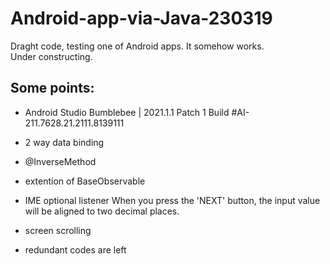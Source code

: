 # Android-app-via-Java-230319

Draght code, testing one of Android apps. It somehow works.  
Under constructing.

## Some points:
- Android Studio Bumblebee | 2021.1.1 Patch 1
Build #AI-211.7628.21.2111.8139111

- 2 way data binding
- @InverseMethod
- extention of BaseObservable
- IME optional listener
    When you press the 'NEXT' button, the input value will be aligned to two decimal places.
- screen scrolling
- redundant codes are left 
